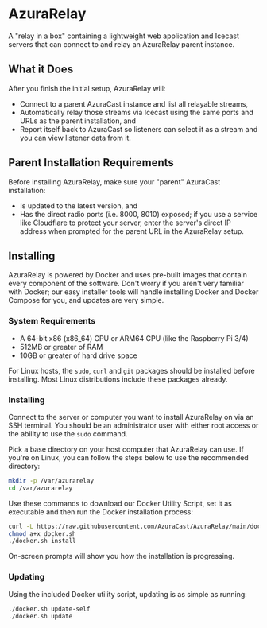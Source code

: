 # AzuraRelay

A "relay in a box" containing a lightweight web application and Icecast servers that can connect to and relay an AzuraRelay parent instance.

## What it Does

After you finish the initial setup, AzuraRelay will:
 - Connect to a parent AzuraCast instance and list all relayable streams,
 - Automatically relay those streams via Icecast using the same ports and URLs as the parent installation, and
 - Report itself back to AzuraCast so listeners can select it as a stream and you can view listener data from it.

## Parent Installation Requirements

Before installing AzuraRelay, make sure your "parent" AzuraCast installation:

- Is updated to the latest version, and
- Has the direct radio ports (i.e. 8000, 8010) exposed; if you use a service like Cloudflare to protect your server, enter the server's direct IP address when prompted for the parent URL in the AzuraRelay setup.

## Installing

AzuraRelay is powered by Docker and uses pre-built images that contain every component of the software. Don't worry if you aren't very familiar with Docker; our easy installer tools will handle installing Docker and Docker Compose for you, and updates are very simple.

### System Requirements

- A 64-bit x86 (x86_64) CPU or ARM64 CPU (like the Raspberry Pi 3/4)
- 512MB or greater of RAM
- 10GB or greater of hard drive space

For Linux hosts, the `sudo`, `curl` and `git` packages should be installed before installing. Most Linux distributions include these packages already.

### Installing

Connect to the server or computer you want to install AzuraRelay on via an SSH terminal. You should be an administrator user with either root access or the ability to use the `sudo` command.

Pick a base directory on your host computer that AzuraRelay can use. If you're on Linux, you can follow the steps below to use the recommended directory:

```bash
mkdir -p /var/azurarelay
cd /var/azurarelay
```

Use these commands to download our Docker Utility Script, set it as executable and then run the Docker installation process:

```bash
curl -L https://raw.githubusercontent.com/AzuraCast/AzuraRelay/main/docker.sh > docker.sh
chmod a+x docker.sh
./docker.sh install
```

On-screen prompts will show you how the installation is progressing.

### Updating

Using the included Docker utility script, updating is as simple as running:

```bash
./docker.sh update-self
./docker.sh update
```

